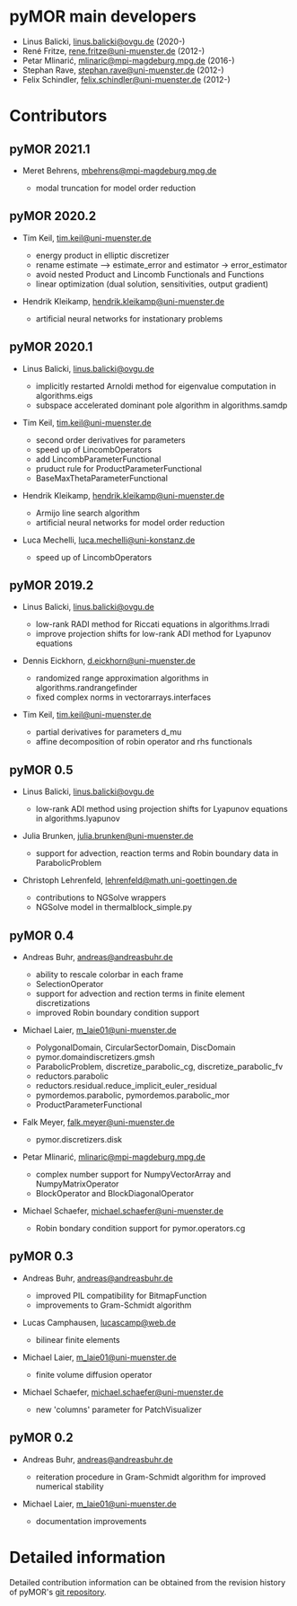 # pyMOR main developers

* Linus Balicki, linus.balicki@ovgu.de (2020-)
* René Fritze, rene.fritze@uni-muenster.de (2012-)
* Petar Mlinarić, mlinaric@mpi-magdeburg.mpg.de (2016-)
* Stephan Rave, stephan.rave@uni-muenster.de (2012-)
* Felix Schindler, felix.schindler@uni-muenster.de (2012-)


# Contributors

## pyMOR 2021.1

* Meret Behrens, mbehrens@mpi-magdeburg.mpg.de

    * modal truncation for model order reduction

## pyMOR 2020.2

* Tim Keil, tim.keil@uni-muenster.de
    * energy product in elliptic discretizer
    * rename estimate --> estimate_error and estimator -> error_estimator
    * avoid nested Product and Lincomb Functionals and Functions
    * linear optimization (dual solution, sensitivities, output gradient)

* Hendrik Kleikamp, hendrik.kleikamp@uni-muenster.de
    * artificial neural networks for instationary problems

## pyMOR 2020.1

* Linus Balicki, linus.balicki@ovgu.de
    * implicitly restarted Arnoldi method for eigenvalue computation
      in algorithms.eigs
    * subspace accelerated dominant pole algorithm in algorithms.samdp

* Tim Keil, tim.keil@uni-muenster.de
    * second order derivatives for parameters
    * speed up of LincombOperators
    * add LincombParameterFunctional
    * pruduct rule for ProductParameterFunctional
    * BaseMaxThetaParameterFunctional

* Hendrik Kleikamp, hendrik.kleikamp@uni-muenster.de
    * Armijo line search algorithm
    * artificial neural networks for model order reduction

* Luca Mechelli, luca.mechelli@uni-konstanz.de
    * speed up of LincombOperators

## pyMOR 2019.2

* Linus Balicki, linus.balicki@ovgu.de
    * low-rank RADI method for Riccati equations in algorithms.lrradi
    * improve projection shifts for low-rank ADI method for Lyapunov equations

* Dennis Eickhorn, d.eickhorn@uni-muenster.de
    * randomized range approximation algorithms in algorithms.randrangefinder
    * fixed complex norms in vectorarrays.interfaces

* Tim Keil, tim.keil@uni-muenster.de
    * partial derivatives for parameters d_mu
    * affine decomposition of robin operator and rhs functionals

## pyMOR 0.5

* Linus Balicki, linus.balicki@ovgu.de
    * low-rank ADI method using projection shifts for Lyapunov equations in
      algorithms.lyapunov

* Julia Brunken, julia.brunken@uni-muenster.de
    * support for advection, reaction terms and Robin boundary data
      in ParabolicProblem

* Christoph Lehrenfeld, lehrenfeld@math.uni-goettingen.de
    * contributions to NGSolve wrappers
    * NGSolve model in thermalblock_simple.py


## pyMOR 0.4

* Andreas Buhr, andreas@andreasbuhr.de
    * ability to rescale colorbar in each frame
    * SelectionOperator
    * support for advection and rection terms in finite element discretizations
    * improved Robin boundary condition support

* Michael Laier, m_laie01@uni-muenster.de
    * PolygonalDomain, CircularSectorDomain, DiscDomain
    * pymor.domaindiscretizers.gmsh
    * ParabolicProblem, discretize_parabolic_cg, discretize_parabolic_fv
    * reductors.parabolic
    * reductors.residual.reduce_implicit_euler_residual
    * pymordemos.parabolic, pymordemos.parabolic_mor
    * ProductParameterFunctional

* Falk Meyer, falk.meyer@uni-muenster.de
    * pymor.discretizers.disk

* Petar Mlinarić, mlinaric@mpi-magdeburg.mpg.de
    * complex number support for NumpyVectorArray and NumpyMatrixOperator
    * BlockOperator and BlockDiagonalOperator

* Michael Schaefer, michael.schaefer@uni-muenster.de
    * Robin bondary condition support for pymor.operators.cg


## pyMOR 0.3

* Andreas Buhr, andreas@andreasbuhr.de
    * improved PIL compatibility for BitmapFunction
    * improvements to Gram-Schmidt algorithm

* Lucas Camphausen, lucascamp@web.de
    * bilinear finite elements

* Michael Laier, m_laie01@uni-muenster.de
    * finite volume diffusion operator

* Michael Schaefer, michael.schaefer@uni-muenster.de
    * new 'columns' parameter for PatchVisualizer


## pyMOR 0.2

* Andreas Buhr, andreas@andreasbuhr.de
    * reiteration procedure in Gram-Schmidt algorithm for improved numerical
      stability

* Michael Laier, m_laie01@uni-muenster.de
    * documentation improvements


# Detailed information

Detailed contribution information can be obtained from the revision history
of pyMOR's [git repository](https://github.com/pymor/pymor/graphs/contributors?type=c).
